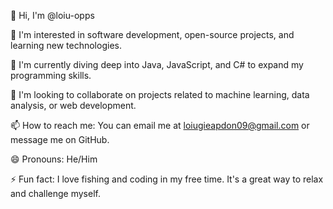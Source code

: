 👋 Hi, I'm @loiu-opps

👀 I'm interested in software development, open-source projects, and learning new technologies.

🌱 I'm currently diving deep into Java, JavaScript, and C# to expand my programming skills.

💞️ I'm looking to collaborate on projects related to machine learning, data analysis, or web development.

📫 How to reach me: You can email me at loiugieapdon09@gmail.com or message me on GitHub.

😄 Pronouns: He/Him

⚡ Fun fact: I love fishing and coding in my free time. It's a great way to relax and challenge myself.
